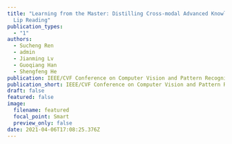 ```yaml
---
title: "Learning from the Master: Distilling Cross-modal Advanced Knowledge for
  Lip Reading"
publication_types:
  - "1"
authors:
  - Sucheng Ren
  - admin
  - Jianming Lv
  - Guoqiang Han
  - Shengfeng He
publication: IEEE/CVF Conference on Computer Vision and Pattern Recognition (CVPR)
publication_short: IEEE/CVF Conference on Computer Vision and Pattern Recognition (CVPR)
draft: false
featured: false
image:
  filename: featured
  focal_point: Smart
  preview_only: false
date: 2021-04-06T17:08:25.376Z
---
```

